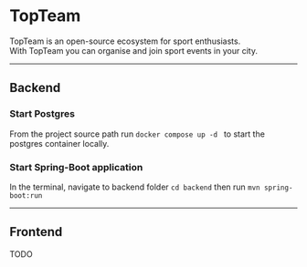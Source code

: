 # TopTeam 

TopTeam is an open-source ecosystem for sport enthusiasts. <br>
With TopTeam you can organise and join sport events in your city.

---

## Backend
### Start Postgres
From the project source path run ```docker compose up -d ``` to start the postgres container locally.

### Start Spring-Boot application
In the terminal, navigate to backend folder ``cd backend`` then run ``mvn spring-boot:run ``

---
## Frontend

TODO